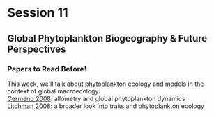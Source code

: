 # Session 11
## Global Phytoplankton Biogeography & Future Perspectives

<div class="panel panel-primary">
  <div class="panel-heading">
    <h3 class="panel-title">Papers to Read Before!</h3>
  </div>
  <div class="panel-body">
      This week, we'll talk about phytoplankton ecology and models in the context of global macroecology.<br>
      <a href="https://2021-phyto-phys.readthedocs.io/en/latest/_static/Cermeno2008.pdf">Cermeno 2008</a>: allometry and global phytoplankton dynamics<br>
      <a href="https://2021-phyto-phys.readthedocs.io/en/latest/_static/Litchman2008.pdf">Litchman 2008</a>: a broader look into traits and phytoplankton ecology
  </div>
</div>
